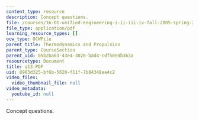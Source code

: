 ```yaml
---
content_type: resource
description: Concept questions.
file: /courses/16-01-unified-engineering-i-ii-iii-iv-fall-2005-spring-2006/8983d325bf6b5620f11f7b84348ee4c2_q13.PDF
file_type: application/pdf
learning_resource_types: []
ocw_type: OCWFile
parent_title: Thermodynamics and Propulsion
parent_type: CourseSection
parent_uid: 05b2ba63-43e4-3028-bad4-cdf50e0b363a
resourcetype: Document
title: q13.PDF
uid: 8983d325-bf6b-5620-f11f-7b84348ee4c2
video_files:
  video_thumbnail_file: null
video_metadata:
  youtube_id: null
---
```

Concept questions.

